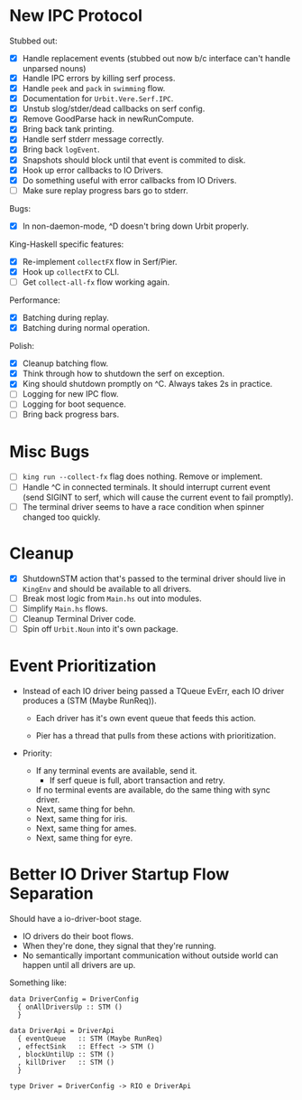 # New IPC Protocol

Stubbed out:

- [x] Handle replacement events (stubbed out now b/c interface can't
      handle unparsed nouns)
- [x] Handle IPC errors by killing serf process.
- [x] Handle `peek` and `pack` in `swimming` flow.
- [x] Documentation for `Urbit.Vere.Serf.IPC`.
- [x] Unstub slog/stder/dead callbacks on serf config.
- [x] Remove GoodParse hack in newRunCompute.
- [x] Bring back tank printing.
- [x] Handle serf stderr message correctly.
- [x] Bring back `logEvent`.
- [x] Snapshots should block until that event is commited to disk.
- [x] Hook up error callbacks to IO Drivers.
- [x] Do something useful with error callbacks from IO Drivers.
- [ ] Make sure replay progress bars go to stderr.

Bugs:

- [x] In non-daemon-mode, ^D doesn't bring down Urbit properly.

King-Haskell specific features:

- [x] Re-implement `collectFX` flow in Serf/Pier.
- [x] Hook up `collectFX` to CLI.
- [ ] Get `collect-all-fx` flow working again.

Performance:

- [x] Batching during replay.
- [x] Batching during normal operation.

Polish:

- [x] Cleanup batching flow.
- [x] Think through how to shutdown the serf on exception.
- [x] King should shutdown promptly on ^C. Always takes 2s in practice.
- [ ] Logging for new IPC flow.
- [ ] Logging for boot sequence.
- [ ] Bring back progress bars.

# Misc Bugs

- [ ] `king run --collect-fx` flag does nothing. Remove or implement.
- [ ] Handle ^C in connected terminals. It should interrupt current
      event (send SIGINT to serf, which will cause the current event to
      fail promptly).
- [ ] The terminal driver seems to have a race condition when spinner
      changed too quickly.

# Cleanup

- [x] ShutdownSTM action that's passed to the terminal driver should
      live in `KingEnv` and should be available to all drivers.
- [ ] Break most logic from `Main.hs` out into modules.
- [ ] Simplify `Main.hs` flows.
- [ ] Cleanup Terminal Driver code.
- [ ] Spin off `Urbit.Noun` into it's own package.

# Event Prioritization

- Instead of each IO driver being passed a TQueue EvErr, each IO driver
  produces a (STM (Maybe RunReq)).

  - Each driver has it's own event queue that feeds this action.

  - Pier has a thread that pulls from these actions with prioritization.

- Priority:
  - If any terminal events are available, send it.
    - If serf queue is full, abort transaction and retry.
  - If no terminal events are available, do the same thing with sync driver.
  - Next, same thing for behn.
  - Next, same thing for iris.
  - Next, same thing for ames.
  - Next, same thing for eyre.


# Better IO Driver Startup Flow Separation

Should have a io-driver-boot stage.

- IO drivers do their boot flows.
- When they're done, they signal that they're running.
- No semantically important communication without outside world can
  happen until all drivers are up.

Something like:

```
data DriverConfig = DriverConfig
  { onAllDriversUp :: STM ()
  }

data DriverApi = DriverApi
  { eventQueue   :: STM (Maybe RunReq)
  , effectSink   :: Effect -> STM ()
  , blockUntilUp :: STM ()
  , killDriver   :: STM ()
  }

type Driver = DriverConfig -> RIO e DriverApi
```
